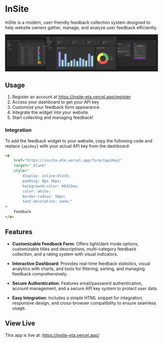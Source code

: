 # InSite

InSite is a modern, user-friendly feedback collection system designed to help website owners gather, manage, and analyze user feedback efficiently.

![showcase](READMEIMGS/InsiteShowcase.png)


## Usage

1. Register an account at https://insite-eta.vercel.app/register
2. Access your dashboard to get your API key
3. Customize your feedback form appearance
4. Integrate the widget into your website
5. Start collecting and managing feedback!

### Integration

To add the feedback widget to your website, copy the following code and replace `{apiKey}` with your actual API key from the dashboard:

```html
<a 
    href="https://insite-eta.vercel.app/form/{apiKey}"
    target="_blank"
    style="
        display: inline-block;
        padding: 8px 16px;
        background-color: #9333ea;
        color: white;
        border-radius: 50px;
        text-decoration: none;"
>
    Feedback
</a>
```

## Features

- **Customizable Feedback Form**: Offers light/dark mode options, customizable titles and descriptions, multi-category feedback collection, and a rating system with visual indicators.

- **Interactive Dashboard**: Provides real-time feedback statistics, visual analytics with charts, and tools for filtering, sorting, and managing feedback comprehensively.

- **Secure Authentication**: Features email/password authentication, account management, and a secure API key system to protect user data.

- **Easy Integration**: Includes a simple HTML snippet for integration, responsive design, and cross-browser compatibility to ensure seamless usage.

## View Live
This app is live at: https://insite-eta.vercel.app/
